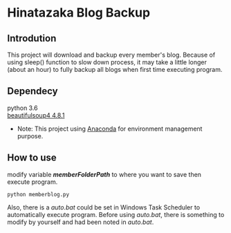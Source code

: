 Hinatazaka Blog Backup
===
## Introdution
This project will download and backup every member's blog. Because of using sleep() function to slow down process, it may take a little longer (about an hour) to fully backup all blogs when first time executing program. 


## Dependecy
python 3.6  
[beautifulsoup4 4.8.1](https://pypi.org/project/beautifulsoup4/, "pypi beautifulsoup4")

- Note:
This project using [Anaconda](https://www.anaconda.com/download, "Anaconda officiall website") for environment management purpose.

## How to use
modify variable ***memberFolderPath*** to where you want to save then execute program.

`python memberblog.py`

Also, there is a *auto.bat* could be set in Windows Task Scheduler to automatically execute program. Before using *auto.bat*, there is something to modify by yourself and had been noted in *auto.bat*.
